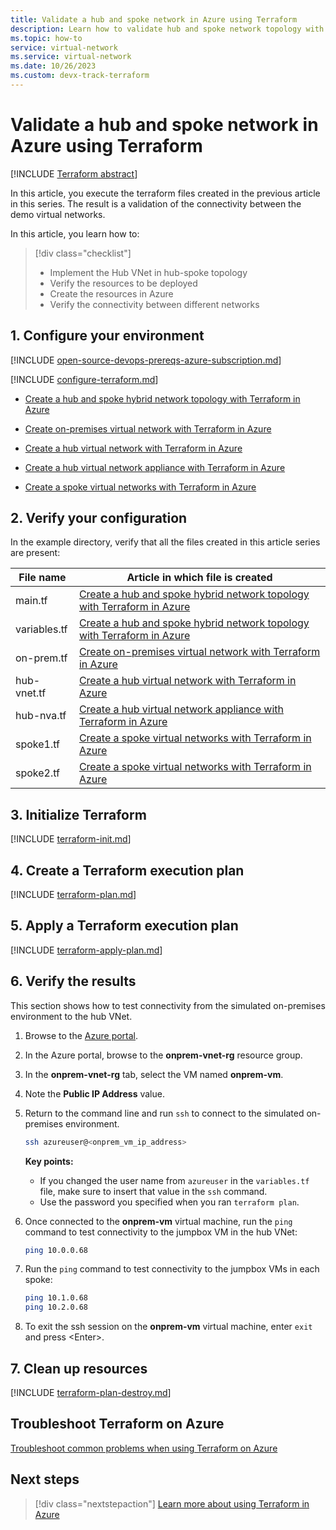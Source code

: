```yaml
---
title: Validate a hub and spoke network in Azure using Terraform
description: Learn how to validate hub and spoke network topology with all virtual networks connected to one another.
ms.topic: how-to
service: virtual-network
ms.service: virtual-network
ms.date: 10/26/2023
ms.custom: devx-track-terraform
---
```


# Validate a hub and spoke network in Azure using Terraform

[!INCLUDE [Terraform abstract](./includes/abstract.md)]

In this article, you execute the terraform files created in the previous article in this series. The result is a validation of the connectivity between the demo virtual networks.

In this article, you learn how to:

> [!div class="checklist"]
> * Implement the Hub VNet in hub-spoke topology
> * Verify the resources to be deployed
> * Create the resources in Azure
> * Verify the connectivity between different networks

## 1. Configure your environment

[!INCLUDE [open-source-devops-prereqs-azure-subscription.md](../includes/open-source-devops-prereqs-azure-subscription.md)]

[!INCLUDE [configure-terraform.md](includes/configure-terraform.md)]

- [Create a hub and spoke hybrid network topology with Terraform in Azure](./hub-spoke-introduction.md)

- [Create on-premises virtual network with Terraform in Azure](./hub-spoke-on-prem.md)

- [Create a hub virtual network with Terraform in Azure](./hub-spoke-hub-network.md)

- [Create a hub virtual network appliance with Terraform in Azure](./hub-spoke-hub-nva.md)

- [Create a spoke virtual networks with Terraform in Azure](./hub-spoke-spoke-network.md)

## 2. Verify your configuration

In the example directory, verify that all the files created in this article series are present:

| File name | Article in which file is created |
| - | - |
| main.tf | [Create a hub and spoke hybrid network topology with Terraform in Azure](./hub-spoke-introduction.md) |
| variables.tf | [Create a hub and spoke hybrid network topology with Terraform in Azure](./hub-spoke-introduction.md) |
| on-prem.tf | [Create on-premises virtual network with Terraform in Azure](./hub-spoke-on-prem.md) |
| hub-vnet.tf | [Create a hub virtual network with Terraform in Azure](./hub-spoke-hub-network.md) |
| hub-nva.tf | [Create a hub virtual network appliance with Terraform in Azure](./hub-spoke-hub-nva.md) |
| spoke1.tf | [Create a spoke virtual networks with Terraform in Azure](./hub-spoke-spoke-network.md) |
| spoke2.tf | [Create a spoke virtual networks with Terraform in Azure](./hub-spoke-spoke-network.md) |

## 3. Initialize Terraform

[!INCLUDE [terraform-init.md](includes/terraform-init.md)]

## 4. Create a Terraform execution plan

[!INCLUDE [terraform-plan.md](includes/terraform-plan.md)]

## 5. Apply a Terraform execution plan

[!INCLUDE [terraform-apply-plan.md](includes/terraform-apply-plan.md)]

## 6. Verify the results

This section shows how to test connectivity from the simulated on-premises environment to the hub VNet.

1. Browse to the [Azure portal](https://portal.azure.com).

1. In the Azure portal, browse to the **onprem-vnet-rg** resource group.

1. In the **onprem-vnet-rg** tab, select the VM named **onprem-vm**.

1. Note the **Public IP Address** value.

1. Return to the command line and run `ssh` to connect to the simulated on-premises environment.

   ```bash
   ssh azureuser@<onprem_vm_ip_address>
   ```

    **Key points:**

    - If you changed the user name from `azureuser` in the `variables.tf` file, make sure to insert that value in the `ssh` command.
    - Use the password you specified when you ran `terraform plan`.

1. Once connected to the **onprem-vm** virtual machine, run the `ping` command to test connectivity to the jumpbox VM in the hub VNet:

   ```bash
   ping 10.0.0.68
   ```

1. Run the `ping` command to test connectivity to the jumpbox VMs in each spoke:

   ```bash
   ping 10.1.0.68
   ping 10.2.0.68
   ```

1. To exit the ssh session on the **onprem-vm** virtual machine, enter `exit` and press &lt;Enter>.

## 7. Clean up resources

[!INCLUDE [terraform-plan-destroy.md](includes/terraform-plan-destroy.md)]

## Troubleshoot Terraform on Azure

[Troubleshoot common problems when using Terraform on Azure](troubleshoot.md)

## Next steps

> [!div class="nextstepaction"] 
> [Learn more about using Terraform in Azure](/azure/terraform)
